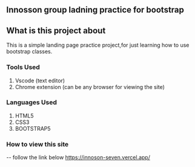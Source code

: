 ## Innosson group ladning practice for bootstrap 

## What is this project about
This is a simple landing page practice project,for just learning how to use bootstrap classes.

### Tools Used

1) Vscode (text editor)
2) Chrome extension (can be any browser for viewing the site)

### Languages Used
1) HTML5
2) CSS3
3) BOOTSTRAP5

### How to view this site
-- follow the link below 
https://innoson-seven.vercel.app/
